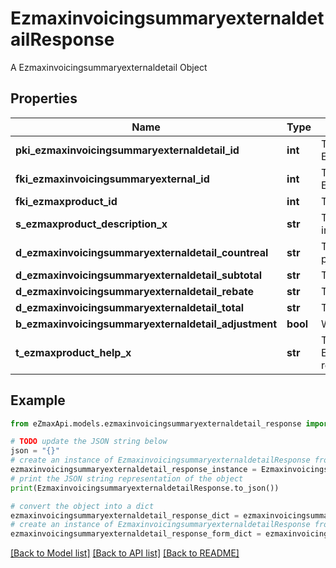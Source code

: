 # EzmaxinvoicingsummaryexternaldetailResponse

A Ezmaxinvoicingsummaryexternaldetail Object

## Properties

Name | Type | Description | Notes
------------ | ------------- | ------------- | -------------
**pki_ezmaxinvoicingsummaryexternaldetail_id** | **int** | The unique ID of the Ezmaxinvoicingsummaryexternaldetail | [optional] 
**fki_ezmaxinvoicingsummaryexternal_id** | **int** | The unique ID of the Ezmaxinvoicingsummaryexternal | [optional] 
**fki_ezmaxproduct_id** | **int** | The unique ID of the Ezmaxproduct | 
**s_ezmaxproduct_description_x** | **str** | The description of the Ezmaxproduct in the language of the requester | 
**d_ezmaxinvoicingsummaryexternaldetail_countreal** | **str** | The count item invoiced for the product | 
**d_ezmaxinvoicingsummaryexternaldetail_subtotal** | **str** | The subtotal invoiced for the product | 
**d_ezmaxinvoicingsummaryexternaldetail_rebate** | **str** | The rebate for the product | 
**d_ezmaxinvoicingsummaryexternaldetail_total** | **str** | The total invoiced for the product | 
**b_ezmaxinvoicingsummaryexternaldetail_adjustment** | **bool** | Whether it&#39;s an adjustment | 
**t_ezmaxproduct_help_x** | **str** | The help message of the Ezmaxproduct in the language of the requester | 

## Example

```python
from eZmaxApi.models.ezmaxinvoicingsummaryexternaldetail_response import EzmaxinvoicingsummaryexternaldetailResponse

# TODO update the JSON string below
json = "{}"
# create an instance of EzmaxinvoicingsummaryexternaldetailResponse from a JSON string
ezmaxinvoicingsummaryexternaldetail_response_instance = EzmaxinvoicingsummaryexternaldetailResponse.from_json(json)
# print the JSON string representation of the object
print(EzmaxinvoicingsummaryexternaldetailResponse.to_json())

# convert the object into a dict
ezmaxinvoicingsummaryexternaldetail_response_dict = ezmaxinvoicingsummaryexternaldetail_response_instance.to_dict()
# create an instance of EzmaxinvoicingsummaryexternaldetailResponse from a dict
ezmaxinvoicingsummaryexternaldetail_response_form_dict = ezmaxinvoicingsummaryexternaldetail_response.from_dict(ezmaxinvoicingsummaryexternaldetail_response_dict)
```
[[Back to Model list]](../README.md#documentation-for-models) [[Back to API list]](../README.md#documentation-for-api-endpoints) [[Back to README]](../README.md)


